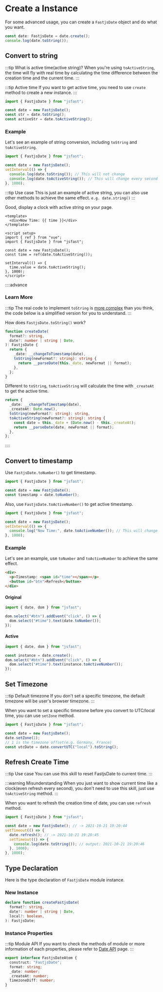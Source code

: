 # Create a Instance

For some advanced usage, you can create a `FastjsDate` object and do what you want.

```typescript
const date: FastjsDate = date.create();
console.log(date.toString());
```

## Convert to string

:::tip What is active time(active string)?
When you're using `toActiveString`, the time will fly with real time by calculating the time difference between the creation time and the current time.
:::

:::tip Active time
If you want to get active time, you need to use `create` method to create a new instance.
:::

```typescript
import { FastjsDate } from "jsfast";

const date = new FastjsDate();
const str = date.toString();
const activeStr = date.toActiveString();
```

### Example

Let's see an example of string conversion, including `toString` and `toActiveString`.

```typescript
import { FastjsDate } from "jsfast";

const date = new FastjsDate();
setInterval(() => {
  console.log(date.toString()); // This will not change
  console.log(date.toActiveString()); // This will change every second
}, 1000);
```

:::tip Use case
This is just an example of active string, you can also use other methods to achieve the same effect. `e.g. date.string()`
:::

Good, display a clock with active string on your page.

```vue
<template>
  <div>Now Time: {{ time }}</div>
</template>

<script setup>
import { ref } from "vue";
import { FastjsDate } from "jsfast";

const date = new FastjsDate();
const time = ref(date.toActiveString());

setInterval(() => {
  time.value = date.toActiveString();
}, 1000);
</script>
```

::::advance

### Learn More

:::tip
The real code to implement `toString` is [more complex](https://github.com/fastjs-team/core/blob/main/packages/core/src/date/date-methods.ts#L46) than you think, the code below is a simplified version for you to understand.
:::

How does `FastjsDate.toString()` work?

```typescript
function createDate(
  format?: string,
  date?: number | string | Date,
): FastjsDate {
  return {
    _date: __changeToTimestamp(date),
    toString(newFormat?: string): string {
      return __parseDate(this._date, newFormat || format);
    },
  };
}
```

Different to `toString`, `toActiveString` will calculate the time with `_createAt` to get the active time.

```typescript
return {
  _date: __changeToTimestamp(date),
  _createAt: Date.now(),
  toString(newFormat?: string): string,
  toActiveString(newFormat?: string): string {
    const date = this._date + (Date.now() - this._createAt);
    return __parseDate(date, newFormat || format);
  },
};
```

::::

## Convert to timestamp

Use `FastjsDate.toNumber()` to get timestamp.

```typescript
import { FastjsDate } from "jsfast";

const date = new FastjsDate();
const timestamp = date.toNumber();
```

Also, use `FastjsDate.toActiveNumber()` to get active timestamp.

```typescript
import { FastjsDate } from "jsfast";

const date = new FastjsDate();
setInterval(() => {
  console.log("Now Time:", date.toActiveNumber()); // This will change every second
}, 1000);
```

### Example

Let's see an example, use `toNumber` and `toActiveNumber` to achieve the same effect.

```html
<div>
  <p>Timestamp: <span id="time"></span></p>
  <button id="btn">Refresh</button>
</div>
```

#### Original

```typescript
import { date, dom } from "jsfast";

dom.select("#btn").addEvent("click", () => {
  dom.select("#time").text(date.toNumber());
});
```

#### Active

```typescript
import { date, dom } from "jsfast";

const instance = date.create();
dom.select("#btn").addEvent("click", () => {
  dom.select("#time").text(instance.toActiveNumber());
});
```

## Set Timezone

:::tip Default timezone
If you don't set a specific timezone, the default timezone will be user's browser timezone.
:::

When you want to set a specific timezone before you convert to UTC/local time, you can use `setZone` method.

```typescript
import { FastjsDate } from "jsfast";

const date = new FastjsDate();
date.setZone(1);
// 1 is the timezone offset(e.g. Germany, France)
const utcDate = date.convertUTC("local").toString();
```

## Refresh Create Time

:::tip Use case
You can use this skill to reset FastjsDate to current time.
:::

:::warning Misunderstanding
When you just want to show current time like a clock(even refresh every second), you don't need to use this skill, just use `toActiveString` method.
:::

When you want to refresh the creation time of date, you can use `refresh` method.

```typescript
import { FastjsDate } from "jsfast";

const date = new FastjsDate(); // -> 2021-10-21 19:20:44
setTimeout(() => {
  date.refresh(); // -> 2021-10-21 19:20:45
  setTimeout(() => {
    console.log(date.toString()); // output: 2021-10-21 19:20:46
  }, 1000);
}, 1000);
```

## Type Declaration

Here is the type declaration of `FastjsDate` module instance.

### New Instance

```typescript
declare function createFastjsDate(
  format?: string,
  date?: number | string | Date,
  local?: boolean,
): FastjsDate;
```

### Instance Properties

:::tip Module API
If you want to check the methods of module or more information of each properties, please refer to [Date API](./api) page.
:::

```typescript
export interface FastjsDateAtom {
  construct: "FastjsDate";
  format: string;
  _date: number;
  _createAt: number;
  timezoneDiff: number;
}
```
